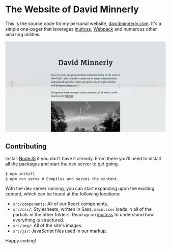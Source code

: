 # The Website of David Minnerly

This is the source code for my personal website, [davidminnerly.com](http://davidminnerly.com). It's a simple one-pager that leverages [inuitcss](https://github.com/inuitcss/getting-started), [Webpack](http://webpack.js.org) and numerous other amazing utilities.

![Screenshot of the site](screenshots/website.png)

## Contributing

Install [NodeJS](https://nodejs.org/en/) if you don't have it already. From there you'll need to install all the packages and start the dev server to get going.

```shell
$ npm install
$ npm run serve # Compiles and serves the content.
```

With the dev server running, you can start expanding upon the existing content, which can be found at the following locations:

- `src/components`: All of our React components.
- `src/css/`: Stylesheets, written in Sass. `main.scss` loads in all of the partials in the other folders. Read up on [inuitcss](https://github.com/inuitcss/inuitcss) to understand how everything is structured.
- `src/img/`: All of the site's images.
- `src/js/`: JavaScript files used in our markup.

Happy coding!
